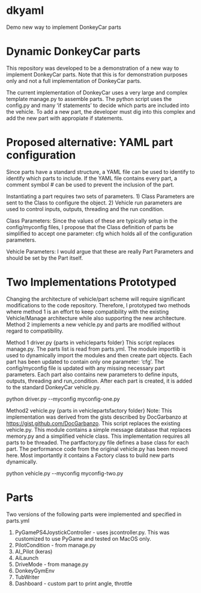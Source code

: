 # dkyaml
 Demo new way to implement DonkeyCar parts
# Dynamic DonkeyCar parts

This repository was developed to be a demonstration of a new way to implement DonkeyCar parts. Note that this is for demonstration purposes only and not a full implementation of DonkeyCar parts.

The current implementation of DonkeyCar uses a very large and complex template manage.py to assemble parts. The python script uses the config.py and many ‘if statements’ to decide which parts are included into the vehicle.   To add a new part, the developer must dig into this complex and add the new part with appropiate if statements.

# Proposed alternative: YAML part configuration
Since parts have a standard structure, a YAML file can be used to identify to identify which parts to include. If the YAML file contains every part,  a comment symbol # can be used to prevent the inclusion of the part.

Instantiating a part requires two sets of parameters. 1) Class Parameters are sent to the Class to configure the object.   2) Vehicle run parameters are used to control inputs, outputs, threading and the run condition.

Class Parameters: Since the values of these are typically setup in the config/myconfig files, I propose that the Class definition of parts be simplified to accept one parameter: cfg which holds all of the configuration parameters.

Vehicle Parameters: I would argue that these are really Part Parameters and should be set by the Part itself.

# Two Implementations Prototyped
Changing the architecture of vehicle/part scheme will require significant modifications to the code repository.  Therefore, I prototyped two methods where method 1 is an effort to keep compatibility with the existing Vehicle/Manage architecture while also supporting the new architecture.   Method 2 implements a new vehicle.py and parts are modified without regard to compatibility. 


Method 1 driver.py  {parts in vehicleparts folder}
This script replaces manage.py.  The parts list is read from parts.yml.  The module importlib is used to dynamically import the modules and then create part objects.  Each part has been updated to contain only one parameter: ‘cfg’.   The config/myconfig file is updated with any missing necessary part parameters. Each part also contains new parameters to define inputs, outputs, threading and run_condition.  After each part is created, it is added to the standard DonkeyCar vehicle.py.

python driver.py --myconfig myconfig-one.py

Method2 vehicle.py {parts in vehiclepartsfactory folder}
Note: This implementation was derived from the gists described by DocGarbanzo at https://gist.github.com/DocGarbanzo.
This script replaces the existing vehicle.py.  This module contains a simple message database that replaces memory.py and a simplified vehicle class.   This implementation requires all parts to be threaded.   The partfactory.py file defines a base class for each part.  The performance code from the original vehicle.py has been moved here.   Most importantly it contains a Factory class to build new parts dynamically.

python vehicle.py --myconfig myconfig-two.py

# Parts
Two versions of the following parts were implemented and specified in parts.yml
1. PyGamePS4JoystickController  - uses jscontroller.py.  This was customized to use PyGame and tested on MacOS only.
2. PilotCondition - from manage.py
3. AI_Pilot (keras)
4. AiLaunch
5. DriveMode - from manage.py
6. DonkeyGymEnv
7. TubWriter
8. Dashboard - custom part to print angle, throttle
